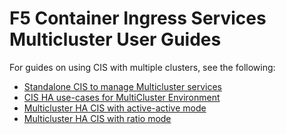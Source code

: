 F5 Container Ingress Services Multicluster User Guides
========================================================

For guides on using CIS with multiple clusters, see the following:

* [Standalone CIS to manage Multicluster services](https://github.com/f5devcentral/f5-cis-docs/blob/main/multicluster_user_guides/Standalone/README.md)
* [CIS HA use-cases for MultiCluster Environment](https://github.com/f5devcentral/f5-cis-docs/tree/main/multicluster_user_guides/CIS%20HA/README.md)
* [Multicluster HA CIS with active-active mode](https://github.com/f5devcentral/f5-cis-docs/blob/main/multicluster_user_guides/CIS%20HA/Active-Active/README.md)
* [Multicluster HA CIS with ratio mode](https://github.com/f5devcentral/f5-cis-docs/blob/main/multicluster_user_guides/CIS%20HA/ratio/README.md)



